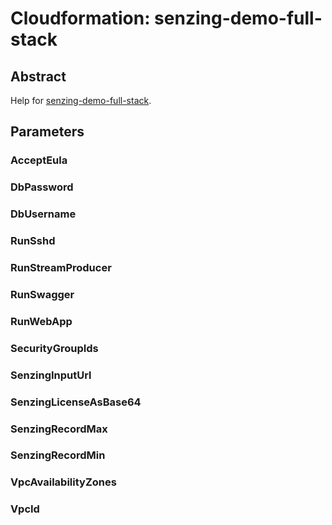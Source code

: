 # Cloudformation:  senzing-demo-full-stack

## Abstract

Help for
[senzing-demo-full-stack](https://github.com/Senzing/aws-cloudformation-ecs/tree/main/cloudformation/senzing-demo-full-stack).

## Parameters

### AcceptEula
### DbPassword
### DbUsername
### RunSshd
### RunStreamProducer
### RunSwagger
### RunWebApp
### SecurityGroupIds
### SenzingInputUrl
### SenzingLicenseAsBase64
### SenzingRecordMax
### SenzingRecordMin
### VpcAvailabilityZones
### VpcId

